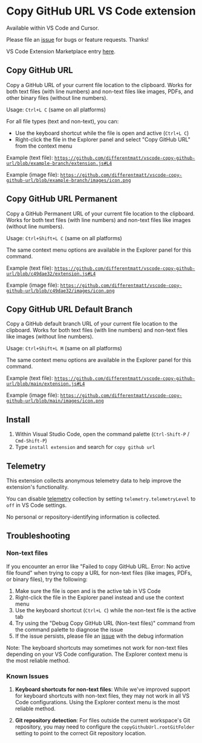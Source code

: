 # Copy GitHub URL VS Code extension

Available within VS Code and Cursor.

Please file an [issue](https://github.com/differentmatt/vscode-copy-github-url/issues) for bugs or feature requests.  Thanks!

VS Code Extension Marketplace entry [here](https://marketplace.visualstudio.com/items?itemName=mattlott.copy-github-url).

## Copy GitHub URL

Copy a GitHub URL of your current file location to the clipboard. Works for both text files (with line numbers) and non-text files like images, PDFs, and other binary files (without line numbers).

Usage: `Ctrl+L C` (same on all platforms)

For all file types (text and non-text), you can:
- Use the keyboard shortcut while the file is open and active (`Ctrl+L C`)
- Right-click the file in the Explorer panel and select "Copy GitHub URL" from the context menu

Example (text file): [`https://github.com/differentmatt/vscode-copy-github-url/blob/example-branch/extension.js#L4`](https://github.com/differentmatt/vscode-copy-github-url/blob/example-branch/extension.js#L4)

Example (image file): [`https://github.com/differentmatt/vscode-copy-github-url/blob/example-branch/images/icon.png`](https://github.com/differentmatt/vscode-copy-github-url/blob/example-branch/images/icon.png)

## Copy GitHub URL Permanent

Copy a GitHub Permanent URL of your current file location to the clipboard. Works for both text files (with line numbers) and non-text files like images (without line numbers).

Usage: `Ctrl+Shift+L C` (same on all platforms)

The same context menu options are available in the Explorer panel for this command.

Example (text file): [`https://github.com/differentmatt/vscode-copy-github-url/blob/c49dae32/extension.js#L4`](https://github.com/differentmatt/vscode-copy-github-url/blob/c49dae32/extension.js#L4)

Example (image file): [`https://github.com/differentmatt/vscode-copy-github-url/blob/c49dae32/images/icon.png`](https://github.com/differentmatt/vscode-copy-github-url/blob/c49dae32/images/icon.png)

## Copy GitHub URL Default Branch

Copy a GitHub default branch URL of your current file location to the clipboard. Works for both text files (with line numbers) and non-text files like images (without line numbers).

Usage: `Ctrl+Shift+L M` (same on all platforms)

The same context menu options are available in the Explorer panel for this command.

Example (text file): [`https://github.com/differentmatt/vscode-copy-github-url/blob/main/extension.js#L4`](https://github.com/differentmatt/vscode-copy-github-url/blob/main/extension.js#L4)

Example (image file): [`https://github.com/differentmatt/vscode-copy-github-url/blob/main/images/icon.png`](https://github.com/differentmatt/vscode-copy-github-url/blob/main/images/icon.png)

## Install

1. Within Visual Studio Code, open the command palette (`Ctrl-Shift-P` / `Cmd-Shift-P`)
2. Type `install extension` and search for `copy github url`

## Telemetry

This extension collects anonymous telemetry data to help improve the extension's functionality.

You can disable [telemetry](https://code.visualstudio.com/docs/getstarted/telemetry) collection by setting `telemetry.telemetryLevel` to `off` in VS Code settings.

No personal or repository-identifying information is collected.

## Troubleshooting

### Non-text files

If you encounter an error like "Failed to copy GitHub URL. Error: No active file found" when trying to copy a URL for non-text files (like images, PDFs, or binary files), try the following:

1. Make sure the file is open and is the active tab in VS Code
2. Right-click the file in the Explorer panel instead and use the context menu
3. Use the keyboard shortcut (`Ctrl+L C`) while the non-text file is the active tab
4. Try using the "Debug Copy GitHub URL (Non-text files)" command from the command palette to diagnose the issue
5. If the issue persists, please file an [issue](https://github.com/differentmatt/vscode-copy-github-url/issues) with the debug information

Note: The keyboard shortcuts may sometimes not work for non-text files depending on your VS Code configuration. The Explorer context menu is the most reliable method.

### Known Issues

1. **Keyboard shortcuts for non-text files**: While we've improved support for keyboard shortcuts with non-text files, they may not work in all VS Code configurations. Using the Explorer context menu is the most reliable method.

2. **Git repository detection**: For files outside the current workspace's Git repository, you may need to configure the `copyGithubUrl.rootGitFolder` setting to point to the correct Git repository location.
